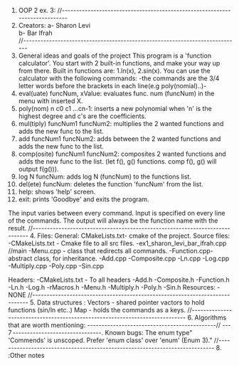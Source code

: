 1. OOP 2 ex. 3:
//----------------------------------------------------------------------------
2. Creators:
a- Sharon Levi  
b- Bar Ifrah      
//----------------------------------------------------------------------------
3. General ideas and goals of the project
This program is a 'function calculator'. You start with 2 built-in functions,
and make your way up from there. Built in functions are: 1.ln(x), 2.sin(x).
You can use the calculator with the following commands:
-the commands are the 3/4 letter words before the brackets in each line(e.g poly(nomial)..)-
  1. eval(uate) funcNum, xValue: evaluates func. num (funcNum) in the menu with inserted X.
  2. poly(nom) n c0 c1 ...cn-1: inserts a new polynomial when 'n' is the highest degree and 
  c's are the coefficients.
  3. mul(tiply) funcNum1 funcNum2: multiplies the 2 wanted functions and adds the new func to the list.
  4. add funcNum1 funcNum2: adds between the 2 wanted functions and adds the new func to the list.
  5. comp(osite) funcNum1 funcNum2: composites 2 wanted functions and adds the new func to the list.
  (let f(), g() functions. comp f(), g() will output f(g())).
  6. log N funcNum: adds log N (funcNum) to the functions list.
  7. del(ete) funcNum: deletes the function 'funcNum' from the list.
  8. help: shows 'help' screen.
  9. exit: prints 'Goodbye' and exits the program.

The input varies between every command. Input is specified on every line of the commands.
The output will always be the function name with the result.
//----------------------------------------------------------------------------
4. Files:
General:
CMakeLists.txt- cmake of the project.
Source files: 
-CMakeLists.txt - Cmake file to all src files.
-ex1_sharon_levi_bar_ifrah.cpp //main
-Menu.cpp - class that redirects all commands.
-Function.cpp- abstract class, for inheritance.
-Add.cpp
-Composite.cpp
-Ln.cpp
-Log.cpp
-Multiply.cpp
-Poly.cpp
-Sin.cpp

Headers:
-CMakeLists.txt - To all headers
-Add.h
-Composite.h
-Function.h
-Ln.h
-Log.h
-rMacros.h
-Menu.h
-Multiply.h
-Poly.h
-Sin.h
Resources‫:‬
-NONE
//----------------------------------------------------------------------------
5. Data structures :
   Vectors - shared pointer vactors to hold functions (sin/ln etc..)
   Map - holds the commands as a keys. 
//----------------------------------------------------------------------------
6. Algorithms that are worth mentioning:
‫---‬
//----------------------------------------------------------------------------
7. Known bugs:
‫   "The enum type 'Commends' is unscoped. Prefer 'enum class' over 'enum' (Enum 3)."
//----------------------------------------------------------------------------
8. Other notes:
   

